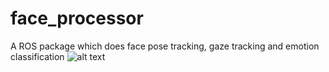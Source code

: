# face_processor
A ROS package which does face pose tracking, gaze tracking and emotion classification
![alt text](https://github.com/man-do/face_processor/blob/main/imgs/deepin-screen-recorder_Select%20area_20220224230342.gif "Face pose tracking")


